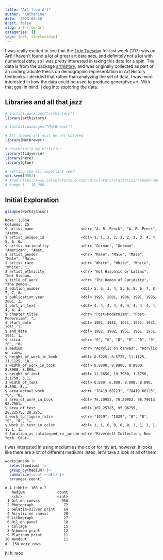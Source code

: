 ```yaml
---
title: "Art from Art"
author: "Katherine"
date: '2023-01-28'
draft: false
slug: art-from-art
categories: []
tags: [art, tidytuesday]
---
```


I was really excited to see that the [Tidy Tuesday](https://github.com/rfordatascience/tidytuesday) for last week (1/17) was on Art! I haven't found a lot of great art data sets, and definitely not a lot with numerical data, so I was pretty interested in taking this data for a spin. The data is from the package [arthistory](https://saralemus7.github.io/arthistory/), and was originally collected as part of an undergraduate thesis on demographic representation in Art History textbooks. I decided that rather than analyzing the set of data, I was more interested in how the data could be used to produce generative art. With that goal in mind, I dug into exploring the data.

## Libraries and all that jazz

``` r
# install.packages("arthistory")
library(arthistory)

# install.packages("MetBrewer")

# Art themed art must be art colored
library(MetBrewer)

# essentially my utilities 
library(tidyverse)
library(here)
library(glue)
```

``` r
# setting the all important seed
set.seed(9902)
# from https://www.calculatorsoup.com/calculators/statistics/random-number-generator.php
# range 1 - 10,000
```

## Initial Exploration

``` r
glimpse(worksjanson)
```

    Rows: 1,634
    Columns: 25
    $ artist_name                      <chr> "A. R. Penck", "A. R. Penck", "Aaron …
    $ artist_unique_id                 <dbl> 1, 1, 2, 2, 2, 2, 3, 3, 4, 4, 5, 6, 6…
    $ artist_nationality               <chr> "German", "German", "American", "Amer…
    $ artist_gender                    <chr> "Male", "Male", "Male", "Male", "Male…
    $ artist_race                      <chr> "White", "White", "White", "White", "…
    $ artist_ethnicity                 <chr> "Not Hispanic or Latinx", "Not Hispan…
    $ title_of_work                    <chr> "The Demon of Curiosity", "The Demon …
    $ edition_number                   <dbl> 5, 6, 3, 4, 5, 6, 5, 6, 7, 8, 7, 7, 8…
    $ publication_year                 <dbl> 1995, 2001, 1986, 1991, 1995, 2001, 1…
    $ part_in_text                     <dbl> 4, 4, 4, 4, 4, 4, 4, 4, 4, 4, 4, 4, 4…
    $ chapter_title                    <chr> "Post-Modernism", "Post-Modernism", "…
    $ start_date                       <dbl> 1982, 1982, 1951, 1951, 1951, 1951, 1…
    $ end_date                         <dbl> 1982, 1982, 1951, 1951, 1951, 1951, 1…
    $ circa                            <chr> "0", "0", "0", "0", "0", "0", "0", "0…
    $ medium                           <chr> "Acrylic on canvas", "Acrylic on canv…
    $ height_of_work_in_book           <dbl> 8.5725, 8.5725, 11.1125, 11.1125, 10.…
    $ width_of_work_in_book            <dbl> 8.8900, 8.8900, 8.8900, 8.8900, 8.890…
    $ height_of_text                   <dbl> 12.0650, 10.7950, 3.1750, 3.1750, 3.1…
    $ width_of_text                    <dbl> 8.890, 8.890, 8.890, 8.890, 8.890, 8.…
    $ area_actual_work                 <chr> "78419.60123", "78419.60123", "0", "0…
    $ area_of_work_in_book             <dbl> 76.20952, 76.20952, 98.79013, 98.7901…
    $ area_of_text                     <dbl> 107.25785, 95.96755, 28.22575, 28.225…
    $ work_to_figure_ratio             <chr> "1029", "1029", "0", "0", "0", "0", "…
    $ work_in_text_in_color            <dbl> 1, 1, 0, 0, 0, 0, 1, 1, 1, 1, 1, 1, 1…
    $ location_as_catalogued_in_janson <chr> "Riverdell Collection, New York. Cour…

I was interested in using medium as the color for my art, however, it looks like there are a lot of different mediums listed, let's take a look at all of them:

``` r
worksjanson |> 
  select(medium) |> 
  group_by(medium) |> 
  summarize(count = n()) |> 
  arrange(-count)
```

    # A tibble: 168 × 2
       medium               count
       <chr>                <int>
     1 Oil on canvas          996
     2 Photograph              72
     3 Gelatin-silver print    64
     4 Acrylic on canvas       28
     5 Lithograph              27
     6 Oil on panel            18
     7 Collage                 15
     8 Albumen print           12
     9 Platinum print          11
    10 Woodcut                 11
    # ℹ 158 more rows

hi hi moo
